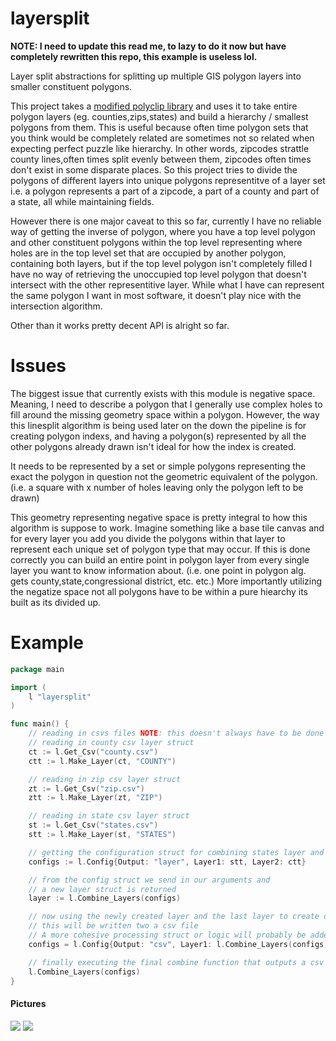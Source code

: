 # layersplit

**NOTE: I need to update this read me, to lazy to do it now but have completely rewritten this repo, this example is useless lol.**

Layer split abstractions for splitting up multiple GIS polygon layers into smaller constituent polygons.

This project takes a [modified polyclip library]() and uses it to take entire polygon layers (eg. counties,zips,states) and build a hierarchy / smallest polygons from them. This is useful because often time polygon sets that you think would be completely related are sometimes not so related when expecting perfect puzzle like hierarchy. In other words, zipcodes strattle county lines,often times split evenly between them, zipcodes often times don't exist in some disparate places. So this project tries to divide the polygons of different layers into unique polygons representitve of a layer set i.e. a polygon represents a part of a zipcode, a part of a county and part of a state, all while maintaining fields. 

However there is one major caveat to this so far, currently I have no reliable way of getting the inverse of polygon, where you have a top level polygon and other constituent polygons within the top level representing where holes are in the top level set that are occupied by another polygon, containing both layers, but if the top level polygon isn't completely filled I have no way of retrieving the unoccupied top level polygon that doesn't intersect with the other representitive layer. While what I have can represent the same polygon I want in most software, it doesn't play nice with the intersection algorithm.

Other than it works pretty decent API is alright so far.

# Issues 
The biggest issue that currently exists with this module is negative space. Meaning, I need to describe a polygon that I generally use complex holes to fill around the missing geometry space within a polygon. However, the way this linesplit algorithm is being used later on the down the pipeline is for creating polygon indexs, and having a polygon(s) represented by all the other polygons already drawn isn't ideal for how the index is created.

It needs to be represented by a set or simple polygons representing the exact the polygon in question not the geometric equivalent of the polygon. (i.e. a square with x number of holes leaving only the polygon left to be drawn)

This geometry representing negative space is pretty integral to how this algorithm is suppose to work. Imagine something like a base tile canvas and for every layer you add you divide the polygons within that layer to represent each unique set of polygon type that may occur. If this is done correctly you can build an entire point in polygon layer from every single layer you want to know information about. (i.e. one point in polygon alg. gets county,state,congressional district, etc. etc.) More importantly utilizing the negatize space not all polygons have to be within a pure hiearchy its built as its divided up.


# Example 
```go
package main

import (
	l "layersplit"
)

func main() {
	// reading in csvs files NOTE: this doesn't always have to be done
	// reading in county csv layer struct
	ct := l.Get_Csv("county.csv")
	ctt := l.Make_Layer(ct, "COUNTY")

	// reading in zip csv layer struct
	zt := l.Get_Csv("zip.csv")
	ztt := l.Make_Layer(zt, "ZIP")

	// reading in state csv layer struct
	st := l.Get_Csv("states.csv")
	stt := l.Make_Layer(st, "STATES")

	// getting the configuration struct for combining states layer and counties
	configs := l.Config{Output: "layer", Layer1: stt, Layer2: ctt}

	// from the config struct we send in our arguments and
	// a new layer struct is returned
	layer := l.Combine_Layers(configs)

	// now using the newly created layer and the last layer to create our final output
	// this will be written two a csv file
	// A more cohesive processing struct or logic will probably be added later.
	configs = l.Config{Output: "csv", Layer1: l.Combine_Layers(configs), Layer2: ztt}

	// finally executing the final combine function that outputs a csv file
	l.Combine_Layers(configs)
}

```


#### Pictures
![](https://user-images.githubusercontent.com/10904982/27519281-42e6b714-59be-11e7-9a60-4a897a99955a.png)
![](https://user-images.githubusercontent.com/10904982/27519282-42ef7a02-59be-11e7-9131-f03e0fd66b28.png)
